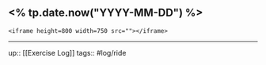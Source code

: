 ## <% tp.date.now("YYYY-MM-DD") %>


`<iframe height=800 width=750 src=""></iframe>`

---

up:: [[Exercise Log]]
tags:: #log/ride 

